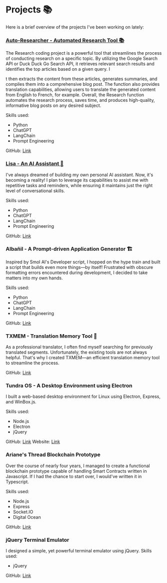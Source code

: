 # Projects 📚

Here is a brief overview of the projects I've been working on lately:

### [Auto-Researcher - Automated Research Tool 📚](/projects/auto-researcher)
The Research coding project is a powerful tool that streamlines the process of conducting research on a specific topic. By utilizing the Google Search API or Duck Duck Go Search API, it retrieves relevant search results and identifies the top articles based on a given query. I

t then extracts the content from these articles, generates summaries, and compiles them into a comprehensive blog post. The function also provides translation capabilities, allowing users to translate the generated content from English to French, for example. Overall, the Research function automates the research process, saves time, and produces high-quality, informative blog posts on any desired subject.

Skills used:
- Python
- ChatGPT
- LangChain
- Prompt Engineering

GitHub: [Link](https://github.com/gultar/research)

### [Lisa - An AI Assistant 🤖](/projects/lisa)
I've always dreamed of building my own personal AI assistant. Now, it's becoming a reality! I plan to leverage its capabilities to assist me with repetitive tasks and reminders, while ensuring it maintains just the right level of conversational skills.

Skills used:
- Python
- ChatGPT
- LangChain
- Prompt Engineering

GitHub: [Link](https://github.com/gultar/txtmem)

### Albañil - A Prompt-driven Application Generator 🏗️
Inspired by Smol AI's Developer script, I hopped on the hype train and built a script that builds even more things—by itself! Frustrated with obscure formatting errors encountered during development, I decided to take matters into my own hands.

Skills used:
- Python
- ChatGPT
- LangChain
- Prompt Engineering

GitHub: [Link](https://github.com/gultar/albanil)

### TXMEM - Translation Memory Tool 📝
As a professional translator, I often find myself searching for previously translated segments. Unfortunately, the existing tools are not always helpful. That's why I created TXMEM—an efficient translation memory tool to streamline the process.

GitHub: [Link](https://github.com/gultar/txmem)

### Tundra OS - A Desktop Environment using Electron
I built a web-based desktop environment for Linux using Electron, Express, and WinBox.js.

Skills used:
- Node.js
- Electron
- jQuery

GitHub: [Link](https://github.com/gultar/tundraos)
Website: [Link](https://gultar.github.io/browser-os)

### Ariane's Thread Blockchain Prototype
Over the course of nearly four years, I managed to create a functional blockchain prototype capable of handling Smart Contracts written in Javascript. If I had the chance to start over, I would've written it in Typescript.

Skills used:
- Node.js
- Express
- Socket.IO
- Digital Ocean

GitHub: [Link](https://github.com/gultar/arianes-thread-blockchain)

### jQuery Terminal Emulator
I designed a simple, yet powerful terminal emulator using jQuery.
Skills used:
- jQuery

GitHub: [Link](https://github.com/gultar/tundraos)